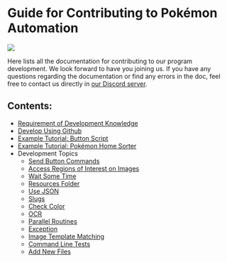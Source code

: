 # Guide for Contributing to Pokémon Automation

[<img src="https://canary.discordapp.com/api/guilds/695809740428673034/widget.png?style=banner2">](https://discord.gg/cQ4gWxN)

Here lists all the documentation for contributing to our program development.
We look forward to have you joining us.
If you have any questions regarding the documentation or find any errors in the doc, feel free to contact us directly in [our Discord server](https://discord.gg/cQ4gWxN).

## Contents:

- [Requirement of Development Knowledge](Knowledge.md)
- [Develop Using Github](Git.md)
- [Example Tutorial: Button Script](TutorialMC.md)
- [Example Tutorial: Pokémon Home Sorter](TutorialCC.md)
- Development Topics
	- [Send Button Commands](Button.md)
	- [Access Regions of Interest on Images](SubImage.md)
	- [Wait Some Time](Wait.md)
	- [Resources Folder](Resources.md)
	- [Use JSON](JSON.md)
	- [Slugs](Slug.md)
	- [Check Color](Color.md)
	- [OCR](OCR.md)
	- [Parallel Routines](Parallel.md)
	- [Exception](Exception.md)
	- [Image Template Matching](ImageMatching.md)
	- [Command Line Tests](Tests.md)
	- [Add New Files](NewFiles.md)
